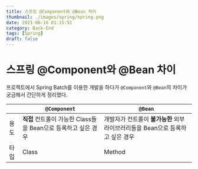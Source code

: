 ```yaml
---
title: 스프링 @Component와 @Bean 차이
thumbnail: ./images/spring/spring.png
date: 2021-06-16 01:15:51
category: Back-End
tags: [Spring]
draft: false
---
```


# 스프링 @Component와 @Bean 차이

프로젝트에서 Spring Batch를 이용한 개발을 하다가 `@Component`와 `@Bean`의 차이가 궁금해서 간단하게 정리했다.



|      | `@Component`                                                 | `@Bean`                                                      |
| ---- | ------------------------------------------------------------ | ------------------------------------------------------------ |
| 용도 | **직접** 컨트롤이 가능한 Class들을 Bean으로 등록하고 싶은 경우 | 개발자가 컨트롤이 **불가능한** 외부 라이브러리들을 Bean으로 등록하고 싶은 경우 |
| 타입 | Class                                                        | Method                                                       |

